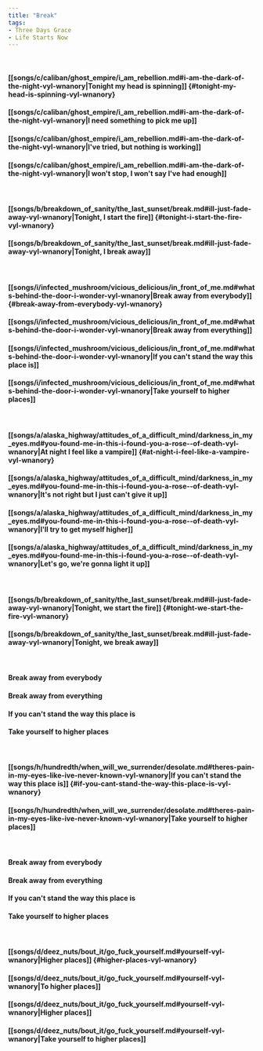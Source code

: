 ```yaml
---
title: "Break"
tags:
- Three Days Grace
- Life Starts Now
---
```

&nbsp;
#### [[songs/c/caliban/ghost_empire/i_am_rebellion.md#i-am-the-dark-of-the-night-vyl-wnanory|Tonight my head is spinning]] {#tonight-my-head-is-spinning-vyl-wnanory}
#### [[songs/c/caliban/ghost_empire/i_am_rebellion.md#i-am-the-dark-of-the-night-vyl-wnanory|I need something to pick me up]]
#### [[songs/c/caliban/ghost_empire/i_am_rebellion.md#i-am-the-dark-of-the-night-vyl-wnanory|I've tried, but nothing is working]]
#### [[songs/c/caliban/ghost_empire/i_am_rebellion.md#i-am-the-dark-of-the-night-vyl-wnanory|I won't stop, I won't say I've had enough]]
&nbsp;
#### [[songs/b/breakdown_of_sanity/the_last_sunset/break.md#ill-just-fade-away-vyl-wnanory|Tonight, I start the fire]] {#tonight-i-start-the-fire-vyl-wnanory}
#### [[songs/b/breakdown_of_sanity/the_last_sunset/break.md#ill-just-fade-away-vyl-wnanory|Tonight, I break away]]
&nbsp;
#### [[songs/i/infected_mushroom/vicious_delicious/in_front_of_me.md#whats-behind-the-door-i-wonder-vyl-wnanory|Break away from everybody]] {#break-away-from-everybody-vyl-wnanory}
#### [[songs/i/infected_mushroom/vicious_delicious/in_front_of_me.md#whats-behind-the-door-i-wonder-vyl-wnanory|Break away from everything]]
#### [[songs/i/infected_mushroom/vicious_delicious/in_front_of_me.md#whats-behind-the-door-i-wonder-vyl-wnanory|If you can't stand the way this place is]]
#### [[songs/i/infected_mushroom/vicious_delicious/in_front_of_me.md#whats-behind-the-door-i-wonder-vyl-wnanory|Take yourself to higher places]]
&nbsp;
#### [[songs/a/alaska_highway/attitudes_of_a_difficult_mind/darkness_in_my_eyes.md#you-found-me-in-this-i-found-you-a-rose--of-death-vyl-wnanory|At night I feel like a vampire]] {#at-night-i-feel-like-a-vampire-vyl-wnanory}
#### [[songs/a/alaska_highway/attitudes_of_a_difficult_mind/darkness_in_my_eyes.md#you-found-me-in-this-i-found-you-a-rose--of-death-vyl-wnanory|It's not right but I just can't give it up]]
#### [[songs/a/alaska_highway/attitudes_of_a_difficult_mind/darkness_in_my_eyes.md#you-found-me-in-this-i-found-you-a-rose--of-death-vyl-wnanory|I'll try to get myself higher]]
#### [[songs/a/alaska_highway/attitudes_of_a_difficult_mind/darkness_in_my_eyes.md#you-found-me-in-this-i-found-you-a-rose--of-death-vyl-wnanory|Let's go, we're gonna light it up]]
&nbsp;
#### [[songs/b/breakdown_of_sanity/the_last_sunset/break.md#ill-just-fade-away-vyl-wnanory|Tonight, we start the fire]] {#tonight-we-start-the-fire-vyl-wnanory}
#### [[songs/b/breakdown_of_sanity/the_last_sunset/break.md#ill-just-fade-away-vyl-wnanory|Tonight, we break away]]
&nbsp;
#### Break away from everybody
#### Break away from everything
#### If you can't stand the way this place is
#### Take yourself to higher places
&nbsp;
#### [[songs/h/hundredth/when_will_we_surrender/desolate.md#theres-pain-in-my-eyes-like-ive-never-known-vyl-wnanory|If you can't stand the way this place is]] {#if-you-cant-stand-the-way-this-place-is-vyl-wnanory}
#### [[songs/h/hundredth/when_will_we_surrender/desolate.md#theres-pain-in-my-eyes-like-ive-never-known-vyl-wnanory|Take yourself to higher places]]
&nbsp;
#### Break away from everybody
#### Break away from everything
#### If you can't stand the way this place is
#### Take yourself to higher places
&nbsp;
#### [[songs/d/deez_nuts/bout_it/go_fuck_yourself.md#yourself-vyl-wnanory|Higher places]] {#higher-places-vyl-wnanory}
#### [[songs/d/deez_nuts/bout_it/go_fuck_yourself.md#yourself-vyl-wnanory|To higher places]]
#### [[songs/d/deez_nuts/bout_it/go_fuck_yourself.md#yourself-vyl-wnanory|Higher places]]
#### [[songs/d/deez_nuts/bout_it/go_fuck_yourself.md#yourself-vyl-wnanory|Take yourself to higher places]]
